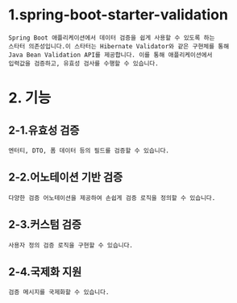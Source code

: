 # 1.spring-boot-starter-validation
    Spring Boot 애플리케이션에서 데이터 검증을 쉽게 사용할 수 있도록 하는 
    스타터 의존성입니다.이 스타터는 Hibernate Validator와 같은 구현체를 통해
    Java Bean Validation API를 제공합니다. 이를 통해 애플리케이션에서 
    입력값을 검증하고, 유효성 검사를 수행할 수 있습니다.

# 2. 기능
## 2-1.유효성 검증
    엔터티, DTO, 폼 데이터 등의 필드를 검증할 수 있습니다.

## 2-2.어노테이션 기반 검증
    다양한 검증 어노테이션을 제공하여 손쉽게 검증 로직을 정의할 수 있습니다.

## 2-3.커스텀 검증
    사용자 정의 검증 로직을 구현할 수 있습니다.

## 2-4.국제화 지원
    검증 메시지를 국제화할 수 있습니다.